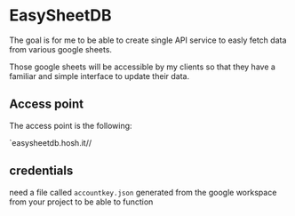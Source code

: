 # EasySheetDB

The goal is for me to be able to create single API service to easly fetch data from various google sheets.

Those google sheets will be accessible by my clients so that they have a familiar and simple interface to update their data.

## Access point

The access point is the following:

`easysheetdb.hosh.it/<projectname>/

## credentials

need a file called `accountkey.json` generated from the google workspace from your project to be able to function
